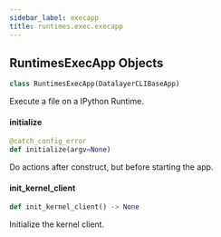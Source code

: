 ```yaml
---
sidebar_label: execapp
title: runtimes.exec.execapp
---
```


## RuntimesExecApp Objects

```python
class RuntimesExecApp(DatalayerCLIBaseApp)
```

Execute a file on a IPython Runtime.

#### initialize

```python
@catch_config_error
def initialize(argv=None)
```

Do actions after construct, but before starting the app.

#### init\_kernel\_client

```python
def init_kernel_client() -> None
```

Initialize the kernel client.

